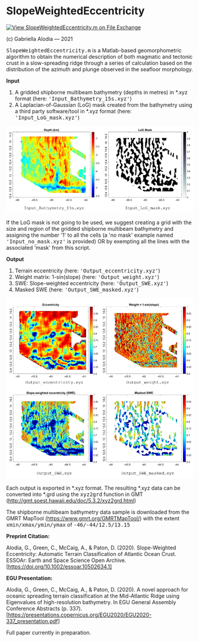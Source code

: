 # SlopeWeightedEccentricity

[![View SlopeWeightedEccentricity.m on File Exchange](https://www.mathworks.com/matlabcentral/images/matlab-file-exchange.svg)](https://uk.mathworks.com/matlabcentral/fileexchange/96509-slopeweightedeccentricity-m)

(c) Gabriella Alodia &#8212; 2021

<tt>SlopeWeightedEccentricity.m</tt> is a Matlab-based geomorphometric algorithm to obtain the numerical description of both magmatic and tectonic crust in a slow-spreading ridge through a series of calculation based on the distribution of the azimuth and plunge observed in the seafloor morphology.

<b>Input</b>
1. A gridded shipborne multibeam bathymetry (depths in metres) in *.xyz format (here: <tt>'Input_Bathymetry_15s.xyz'</tt>)
2. A Laplacian-of-Gaussian (LoG) mask created from the bathymetry using a third party software/tool in *.xyz format (here: <tt>'Input_LoG_mask.xyz'</tt>)

![Input](https://github.com/alodiaga/SlopeWeightedEccentricity/blob/main/Images/Input_images.png)

If the LoG mask is not going to be used, we suggest creating a grid with the size and region of the gridded shipborne multibeam bathymetry and assigning the number '1' to all the cells (a 'no mask' example named <tt>'Input_no_mask.xyz'</tt> is provided) OR by exempting all the lines with the associated 'mask' from this script.

<b>Output</b>
1. Terrain eccentricity (here: <tt>'Output_eccentricity.xyz'</tt>)
2. Weight matrix: 1-sin(slope) (here: <tt>'Output_weight.xyz'</tt>)
3. SWE: Slope-weighted eccentricity (here: <tt>'Output_SWE.xyz'</tt>)
4. Masked SWE (here: <tt>'Output_SWE_masked.xyz'</tt>)

![Output](https://github.com/alodiaga/SlopeWeightedEccentricity/blob/main/Images/Output_images.png)

Each output is exported in *.xyz format. The resulting *.xyz data can be converted into *.grd using the <tt>xyz2grd</tt> function in GMT (http://gmt.soest.hawaii.edu/doc/5.3.2/xyz2grd.html)

The shipborne multibeam bathymetry data sample is downloaded from the GMRT MapTool (https://www.gmrt.org/GMRTMapTool/) with the extent <tt>xmin/xmax/ymin/ymax</tt> of <tt>-46/-44/12.5/13.15</tt>

<b>Preprint Citation:</b>

Alodia, G., Green, C., McCaig, A., & Paton, D. (2020). Slope-Weighted Eccentricity: Automatic Terrain Classification of Atlantic Ocean Crust. ESSOAr: Earth and Space Science Open Archive. [https://doi.org/10.1002/essoar.10502634.1]

<b>EGU Presentation:</b>

Alodia, G., Green, C., McCaig, A., & Paton, D. (2020). A novel approach for oceanic spreading terrain classification at the Mid-Atlantic Ridge using Eigenvalues of high-resolution bathymetry. In EGU General Assembly Conference Abstracts (p. 337). [https://presentations.copernicus.org/EGU2020/EGU2020-337_presentation.pdf]

Full paper currently in preparation.

